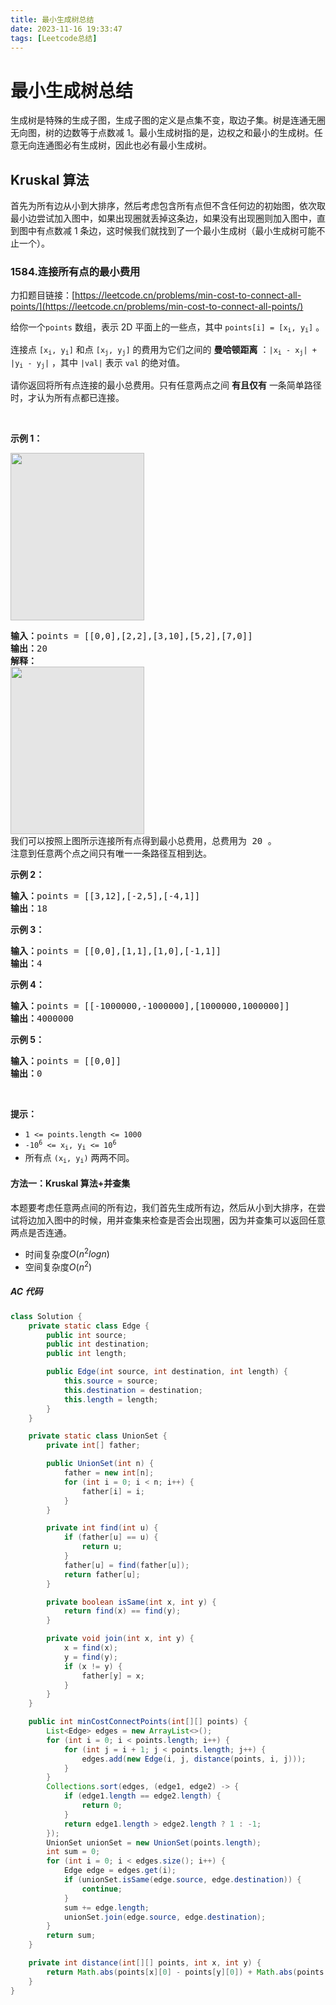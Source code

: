 ```yaml
---
title: 最小生成树总结
date: 2023-11-16 19:33:47
tags: [Leetcode总结]
---
```


# 最小生成树总结

生成树是特殊的生成子图，生成子图的定义是点集不变，取边子集。树是连通无圈无向图，树的边数等于点数减 1。最小生成树指的是，边权之和最小的生成树。任意无向连通图必有生成树，因此也必有最小生成树。

## Kruskal 算法

首先为所有边从小到大排序，然后考虑包含所有点但不含任何边的初始图，依次取最小边尝试加入图中，如果出现圈就丢掉这条边，如果没有出现圈则加入图中，直到图中有点数减 1 条边，这时候我们就找到了一个最小生成树（最小生成树可能不止一个）。

### 1584.连接所有点的最小费用

力扣题目链接：[https://leetcode.cn/problems/min-cost-to-connect-all-points/](https://leetcode.cn/problems/min-cost-to-connect-all-points/)

<p>给你一个<code>points</code>&nbsp;数组，表示 2D 平面上的一些点，其中&nbsp;<code>points[i] = [x<sub>i</sub>, y<sub>i</sub>]</code>&nbsp;。</p>

<p>连接点&nbsp;<code>[x<sub>i</sub>, y<sub>i</sub>]</code> 和点&nbsp;<code>[x<sub>j</sub>, y<sub>j</sub>]</code>&nbsp;的费用为它们之间的 <strong>曼哈顿距离</strong>&nbsp;：<code>|x<sub>i</sub> - x<sub>j</sub>| + |y<sub>i</sub> - y<sub>j</sub>|</code>&nbsp;，其中&nbsp;<code>|val|</code>&nbsp;表示&nbsp;<code>val</code>&nbsp;的绝对值。</p>

<p>请你返回将所有点连接的最小总费用。只有任意两点之间 <strong>有且仅有</strong>&nbsp;一条简单路径时，才认为所有点都已连接。</p>

<p>&nbsp;</p>

<p><strong>示例 1：</strong></p>

<p><img alt="" src="https://assets.leetcode.com/uploads/2020/08/26/d.png" style="height:268px; width:214px; background:#e5e5e5" /></p>

<pre>
<strong>输入：</strong>points = [[0,0],[2,2],[3,10],[5,2],[7,0]]
<strong>输出：</strong>20
<strong>解释：
</strong><img alt="" src="https://assets.leetcode.com/uploads/2020/08/26/c.png" style="height:268px; width:214px; background:#e5e5e5" />
我们可以按照上图所示连接所有点得到最小总费用，总费用为 20 。
注意到任意两个点之间只有唯一一条路径互相到达。
</pre>

<p><strong>示例 2：</strong></p>

<pre>
<strong>输入：</strong>points = [[3,12],[-2,5],[-4,1]]
<strong>输出：</strong>18
</pre>

<p><strong>示例 3：</strong></p>

<pre>
<strong>输入：</strong>points = [[0,0],[1,1],[1,0],[-1,1]]
<strong>输出：</strong>4
</pre>

<p><strong>示例 4：</strong></p>

<pre>
<strong>输入：</strong>points = [[-1000000,-1000000],[1000000,1000000]]
<strong>输出：</strong>4000000
</pre>

<p><strong>示例 5：</strong></p>

<pre>
<strong>输入：</strong>points = [[0,0]]
<strong>输出：</strong>0
</pre>

<p>&nbsp;</p>

<p><strong>提示：</strong></p>

<ul>
	<li><code>1 &lt;= points.length &lt;= 1000</code></li>
	<li><code>-10<sup>6</sup>&nbsp;&lt;= x<sub>i</sub>, y<sub>i</sub> &lt;= 10<sup>6</sup></code></li>
	<li>所有点&nbsp;<code>(x<sub>i</sub>, y<sub>i</sub>)</code>&nbsp;两两不同。</li>
</ul>

#### 方法一：Kruskal 算法+并查集

本题要考虑任意两点间的所有边，我们首先生成所有边，然后从小到大排序，在尝试将边加入图中的时候，用并查集来检查是否会出现圈，因为并查集可以返回任意两点是否连通。

- 时间复杂度$O(n^2logn)$
- 空间复杂度$O(n^2)$

##### AC 代码

```java
class Solution {
    private static class Edge {
        public int source;
        public int destination;
        public int length;

        public Edge(int source, int destination, int length) {
            this.source = source;
            this.destination = destination;
            this.length = length;
        }
    }

    private static class UnionSet {
        private int[] father;

        public UnionSet(int n) {
            father = new int[n];
            for (int i = 0; i < n; i++) {
                father[i] = i;
            }
        }

        private int find(int u) {
            if (father[u] == u) {
                return u;
            }
            father[u] = find(father[u]);
            return father[u];
        }

        private boolean isSame(int x, int y) {
            return find(x) == find(y);
        }

        private void join(int x, int y) {
            x = find(x);
            y = find(y);
            if (x != y) {
                father[y] = x;
            }
        }
    }

    public int minCostConnectPoints(int[][] points) {
        List<Edge> edges = new ArrayList<>();
        for (int i = 0; i < points.length; i++) {
            for (int j = i + 1; j < points.length; j++) {
                edges.add(new Edge(i, j, distance(points, i, j)));
            }
        }
        Collections.sort(edges, (edge1, edge2) -> {
            if (edge1.length == edge2.length) {
                return 0;
            }
            return edge1.length > edge2.length ? 1 : -1;
        });
        UnionSet unionSet = new UnionSet(points.length);
        int sum = 0;
        for (int i = 0; i < edges.size(); i++) {
            Edge edge = edges.get(i);
            if (unionSet.isSame(edge.source, edge.destination)) {
                continue;
            }
            sum += edge.length;
            unionSet.join(edge.source, edge.destination);
        }
        return sum;
    }

    private int distance(int[][] points, int x, int y) {
        return Math.abs(points[x][0] - points[y][0]) + Math.abs(points[x][1] - points[y][1]);
    }
}
```
